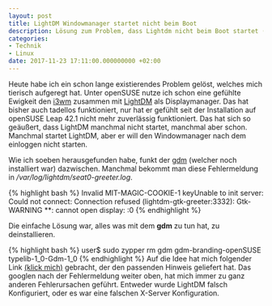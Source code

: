 ```yaml
---
layout: post
title: LightDM Windowmanager startet nicht beim Boot
description: Lösung zum Problem, dass Lightdm nicht beim Boot startet (unter openSUSE). gdm deinstalliert hilft.
categories:
- Technik
- Linux
date: 2017-11-23 17:11:00.000000000 +02:00
---
```


Heute habe ich ein schon lange existierendes Problem gelöst, welches mich tierisch aufgeregt hat. Unter openSUSE nutze ich schon eine gefühlte Ewigkeit den [i3wm](https://i3wm.org/) zusammen mit [LightDM](https://www.freedesktop.org/wiki/Software/LightDM/) als Displaymanager. Das hat bisher auch tadellos funktioniert, nur hat er gefühlt seit der Installation auf openSUSE Leap 42.1 nicht mehr zuverlässig funktioniert. Das hat sich so geäußert, dass LightDM manchmal nicht startet, manchmal aber schon. Manchmal startet LightDM, aber er will den Windowmanager nach dem einloggen nicht starten.

Wie ich soeben herausgefunden habe, funkt der [gdm](https://wiki.gnome.org/Projects/GDM) (welcher noch installiert war) dazwischen. Manchmal bekommt man diese Fehlermeldung in */var/log/lightdm/seat0-greeter.log*.

{% highlight bash %}
Invalid MIT-MAGIC-COOKIE-1 keyUnable to init server: Could not connect: Connection refused
(lightdm-gtk-greeter:3332): Gtk-WARNING **: cannot open display: :0
{% endhighlight %}

Die einfache Lösung war, alles was mit dem **gdm** zu tun hat, zu deinstallieren. 

{% highlight bash %}
user$ sudo zypper rm gdm gdm-branding-openSUSE typelib-1_0-Gdm-1_0
{% endhighlight %}
Auf die Idee hat mich folgender Link [(klick mich)](https://askubuntu.com/questions/74551/lightdm-not-starting-on-boot#84485) gebracht, der den passenden Hinweis geliefert hat. Das googlen nach der Fehlermeldung weiter oben, hat mich immer zu ganz anderen Fehlerursachen geführt. Entweder wurde LightDM falsch Konfiguriert, oder es war eine falschen X-Server Konfiguration.
